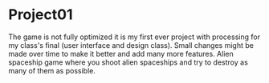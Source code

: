 # Project01
The game is not fully optimized it is my first ever project with processing for my class's final (user interface and design class).
Small changes might be made over time to make it better and add many more features.
Alien spaceship game where you shoot alien spaceships and try to destroy as many of them as possible.
